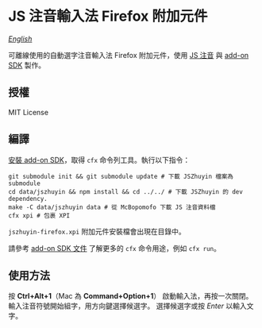 # JS 注音輸入法 Firefox 附加元件

*[English](./README.en.md)*

可離線使用的自動選字注音輸入法 Firefox 附加元件，使用 [JS 注音](https://github.com/timdream/jszhuyin) 與 [add-on SDK](https://addons.mozilla.org/en-US/developers/builder) 製作。

## 授權

MIT License

## 編譯

[安裝 add-on SDK](https://addons.mozilla.org/en-US/developers/docs/sdk/latest/dev-guide/tutorials/installation.html)，取得 `cfx` 命令列工具。執行以下指令：

    git submodule init && git submodule update # 下載 JSZhuyin 檔案為 submodule
    cd data/jszhuyin && npm install && cd ../../ # 下載 JSZhuyin 的 dev dependency.
    make -C data/jszhuyin data # 從 McBopomofo 下載 JS 注音資料檔
    cfx xpi # 包裹 XPI

`jszhuyin-firefox.xpi` 附加元件安裝檔會出現在目錄中。

請參考 [add-on SDK 文件](https://addons.mozilla.org/en-US/developers/docs/sdk/latest/dev-guide/tutorials/getting-started-with-cfx.html) 了解更多的 `cfx` 命令用途，例如 `cfx run`。

## 使用方法

按 **Ctrl+Alt+1**（Mac 為 **Command+Option+1**） 啟動輸入法，再按一次關閉。
輸入注音符號開始組字，用方向鍵選擇候選字。
選擇候選字或按 *Enter* 以輸入文字。
